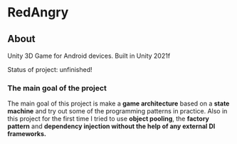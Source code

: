 # RedAngry

## About

Unity 3D Game for Android devices. 
Built in Unity 2021f

Status of project: unfinished!

### The main goal of the project

The main goal of this project is make a **game architecture** based on a **state machine** and try out some of the programming patterns in practice. Also in this project for the first time I tried to use **object pooling**, the **factory pattern** and **dependency injection without the help of any external DI frameworks.**
